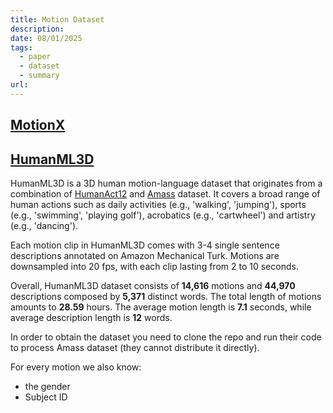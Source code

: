 ```yaml
---
title: Motion Dataset
description: 
date: 08/01/2025
tags:
  - paper
  - dataset
  - summary
url:
---
```

## [MotionX](https://motion-x-dataset.github.io/)


## [HumanML3D]()
HumanML3D is a 3D human motion-language dataset that originates from a combination of [HumanAct12](https://github.com/EricGuo5513/action-to-motion) and [Amass](https://github.com/EricGuo5513/action-to-motion) dataset. It covers a broad range of human actions such as daily activities (e.g., 'walking', 'jumping'), sports (e.g., 'swimming', 'playing golf'), acrobatics (e.g., 'cartwheel') and artistry (e.g., 'dancing').

Each motion clip in HumanML3D comes with 3-4 single sentence descriptions annotated on Amazon Mechanical Turk. Motions are downsampled into 20 fps, with each clip lasting from 2 to 10 seconds.

Overall, HumanML3D dataset consists of **14,616** motions and **44,970** descriptions composed by **5,371** distinct words. The total length of motions amounts to **28.59** hours. The average motion length is **7.1** seconds, while average description length is **12** words.

In order to obtain the dataset you need to clone the repo and run their code to process Amass dataset (they cannot distribute it directly).

For every motion we also know:
- the gender
- Subject ID
